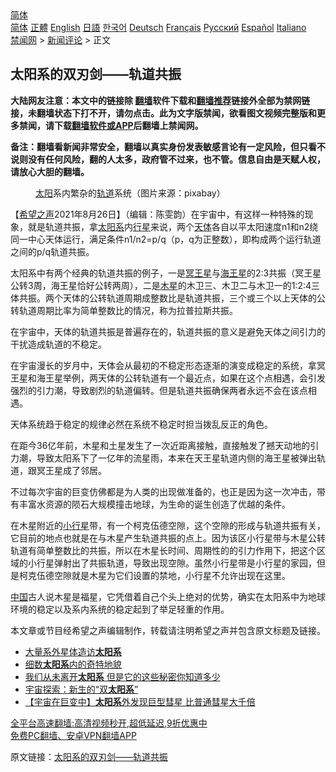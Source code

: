  <!-- 面包屑导航 --> <div class="breadcrumb"><!-- GTranslate: https://gtranslate.io/ -->  <div class="switcher notranslate">  <div class="selected">  <a href="#" onclick="return false;"> 简体</a>  </div>  <div class="option">  <a href="https://www.bannedbook.org" onclick="doGTranslate('zh-CN|zh-CN');jQuery('div.switcher div.selected a').html(jQuery(this).html());return false;" title="简体中文" class="nturl selected"> 简体</a>  <a href="https://www.bannedbook.org/zh-tw/" onclick="doGTranslate('zh-CN|zh-TW');jQuery('div.switcher div.selected a').html(jQuery(this).html());return false;" title="繁體中文" class="nturl"> 正體</a>  <a href="https://www.bannedbook.org/en/" onclick="doGTranslate('zh-CN|en');jQuery('div.switcher div.selected a').html(jQuery(this).html());return false;" title="English" class="nturl"> English</a>  <a href="https://www.bannedbook.org/ja/" onclick="doGTranslate('zh-CN|ja');jQuery('div.switcher div.selected a').html(jQuery(this).html());return false;" title="日本語" class="nturl"> 日語</a>  <a href="https://www.bannedbook.org/ko/" onclick="doGTranslate('zh-CN|ko');jQuery('div.switcher div.selected a').html(jQuery(this).html());return false;" title="한국어" class="nturl"> 한국어</a>  <a href="https://www.bannedbook.org/de/" onclick="doGTranslate('zh-CN|de');jQuery('div.switcher div.selected a').html(jQuery(this).html());return false;" title="Deutsch" class="nturl"> Deutsch</a>  <a href="https://www.bannedbook.org/fr/" onclick="doGTranslate('zh-CN|fr');jQuery('div.switcher div.selected a').html(jQuery(this).html());return false;" title="Français" class="nturl"> Français</a>  <a href="https://www.bannedbook.org/ru/" onclick="doGTranslate('zh-CN|ru');jQuery('div.switcher div.selected a').html(jQuery(this).html());return false;" title="Русский" class="nturl"> Русский</a>  <a href="https://www.bannedbook.org/es/" onclick="doGTranslate('zh-CN|es');jQuery('div.switcher div.selected a').html(jQuery(this).html());return false;" title="Español" class="nturl"> Español</a>  <a href="https://www.bannedbook.org/it/" onclick="doGTranslate('zh-CN|it');jQuery('div.switcher div.selected a').html(jQuery(this).html());return false;" title="Italiano" class="nturl"> Italiano</a>  </div>  </div>      <div class='breadcrumb-sub'><!-- Breadcrumb NavXT 6.3.0 --> <a href="https://www.bannedbook.org/" class="home">禁闻网</a> &gt; <a href="https://www.bannedbook.org/bnews/comments/" class="category">新闻评论</a> &gt; 正文</div></div><h2>太阳系的双刃剑——轨道共振</h2> <p class="notice"><b>大陆网友注意：本文中的链接除 <a href="https://github.com/bannedbook/fanqiang" >翻墙</a>软件下载和<a href="https://github.com/killgcd/justmysocks/blob/master/README.md">翻墙推荐</a>链接外全部为禁网链接，未翻墙状态下打不开，请勿点击。此为文字版禁闻，欲看图文视频完整版和更多禁闻，请下载<a href="https://github.com/bannedbook/fanqiang">翻墙软件或APP</a>后翻墙上禁闻网。</p><p>备注：翻墙看新闻非常安全，翻墙以真实身份发表敏感言论有一定风险，但只看不说则没有任何风险，翻的人太多，政府管不过来，也不管。信息自由是天赋人权，请放心大胆的翻墙。</b></p>  <div class="entry"> <figure> <p><figcaption><a href="https://www.bannedbook.org/bnews/tag/%e5%a4%aa%e9%98%b3/" class="st_tag internal_tag" rel="tag" title="标签 太阳 下的日志">太阳</a>系内繁杂的<a href="https://www.bannedbook.org/bnews/tag/%E8%BD%A8%E9%81%93/" class="st_tag internal_tag" rel="tag" title="标签 轨道 下的日志">轨道</a>系统（图片来源：pixabay）</figcaption></figure> <p>【<span class='wp_keywordlink_affiliate'><a href="https://www.soundofhope.org" title="希望之声" target="_blank">希望之声</a></span>2021年8月26日】（编辑：陈雯韵）在宇宙中，有这样一种特殊的现象，就是轨道共振，拿<a href="https://www.bannedbook.org/bnews/tag/%e5%a4%aa%e9%98%b3%e7%b3%bb/" class="st_tag internal_tag" rel="tag" title="标签 太阳系 下的日志">太阳系</a>内<a href="https://www.bannedbook.org/bnews/tag/%E8%A1%8C%E6%98%9F/" class="st_tag internal_tag" rel="tag" title="标签 行星 下的日志">行星</a>来说，两个<a href="https://www.bannedbook.org/bnews/tag/%e5%a4%a9%e4%bd%93/" class="st_tag internal_tag" rel="tag" title="标签 天体 下的日志">天体</a>各自以平太阳速度n1和n2绕同一中心天体运行，满足条件n1/n2=p/q（p，q为正整数），即构成两个运行轨道之间的p/q轨道共振。</p> <p>太阳系中有两个经典的轨道共振的例子，一是<a href="https://www.bannedbook.org/bnews/tag/%e5%86%a5%e7%8e%8b%e6%98%9f/" class="st_tag internal_tag" rel="tag" title="标签 冥王星 下的日志">冥王星</a>与<a href="https://www.bannedbook.org/bnews/tag/%E6%B5%B7%E7%8E%8B%E6%98%9F/" class="st_tag internal_tag" rel="tag" title="标签 海王星 下的日志">海王星</a>的2:3共振（冥王星公转3周，海王星恰好公转两周），二是<a href="https://www.bannedbook.org/bnews/tag/%E6%9C%A8%E6%98%9F/" class="st_tag internal_tag" rel="tag" title="标签 木星 下的日志">木星</a>的木卫三、木卫二与木卫一的1:2:4三体共振。两个天体的公转轨道周期成整数比是轨道共振，三个或三个以上天体的公转轨道周期比率为简单整数比的情况，称为拉普拉斯共振。</p> <p>在宇宙中，天体的轨道共振是普遍存在的，轨道共振的意义是避免天体之间引力的干扰造成轨道的不稳定。</p>  <p>在宇宙漫长的岁月中，天体会从最初的不稳定形态逐渐的演变成稳定的系统，拿冥王星和海王星举例，两天体的公转轨道有一个最近点，如果在这个点相遇，会引发强烈的引力潮，导致剧烈的轨道偏转。但是轨道共振确保两者永远不会在该点相遇。</p> <p>天体系统趋于稳定的规律必然在系统不稳定时担当拨乱反正的角色。</p> <p>在距今36亿年前，木星和土星发生了一次近距离接触，直接触发了撼天动地的引力潮，导致太阳系下了一亿年的流星雨，本来在天王星轨道内侧的海王星被弹出轨道，跟冥王星成了邻居。</p>  <p>不过每次宇宙的巨变仿佛都是为人类的出现做准备的，也正是因为这一次冲击，带有丰富水资源的陨石大规模撞击地球，为生命的诞生创造了优越的条件。</p> <p>在木星附近的<a href="https://www.bannedbook.org/bnews/tag/%E5%B0%8F%E8%A1%8C%E6%98%9F/" class="st_tag internal_tag" rel="tag" title="标签 小行星 下的日志">小行星</a>带，有一个柯克伍德空隙，这个空隙的形成与轨道共振有关，它目前的地点也就是在与木星产生轨道共振的点上。因为该区小行星带与木星公转轨道有简单整数比的共振，所以在木星长时间、周期性的的引力作用下，把这个区域的小行星弹射出了共振轨道，导致出现空隙。虽然小行星带是小行星的家园，但是柯克伍德空隙就是木星为它们设置的禁地，小行星不允许出现在这里。</p> <p><span class='wp_keywordlink_affiliate'><a href="https://www.bannedbook.org/" title="中国" target="_blank">中国</a></span>古人说木星是福星，它凭借着自己个头上绝对的优势，确实在太阳系中为地球环境的稳定以及系内系统的稳定起到了举足轻重的作用。</p>  <p>本文章或节目经希望之声编辑制作，转载请注明希望之声并包含原文标题及链接。 </p> <ul class='op-related-articles' title='相关阅读'> <li><a href='https://www.bannedbook.org/bnews/worldnews/20210825/1612981.html' target='_blank'>大量系外星体造访<b>太阳系</b></a></li> <li><a href='https://www.bannedbook.org/bnews/comments/20210805/1600415.html' target='_blank'>细数<b>太阳系</b>内的奇特地貌</a></li> <li><a href='https://www.bannedbook.org/bnews/comments/20210803/1599050.html' target='_blank'>我们从未离开<b>太阳系</b> 但是它的这些秘密你知道多少</a></li> <li><a href='https://www.bannedbook.org/bnews/comments/20210727/1594768.html' target='_blank'>宇宙探索：新生的“双<b>太阳系</b>”</a></li> <li><a href='https://www.bannedbook.org/bnews/comments/20210724/1593087.html' target='_blank'>【宇宙在巨变中】<b>太阳系</b>外发现巨型彗星 比普通彗星大千倍</a></li> </ul> <p class="texttj"> <a href="https://github.com/bannedbook/fanqiang/wiki/V2ray%E6%9C%BA%E5%9C%BA" target="_blank">全平台高速翻墙:高清视频秒开,超低延迟,9折优惠中</a><br/> <a href="https://github.com/bannedbook/fanqiang/wiki/%E7%A6%81%E9%97%BB%E7%BD%91%E5%AE%89%E5%8D%93%E7%BF%BB%E5%A2%99%E6%96%B0%E9%97%BBAPP" target="_blank">免费PC翻墙、安卓VPN翻墙APP</a></p><p>原文链接：<a class="src_link"  href="https://www.soundofhope.org/post/538952" target="_blank">太阳系的双刃剑——轨道共振</a></p> <a name='sharetosocial'></a>  <div style="margin-bottom:5px;padding-bottom:5px;clear:both"> <div id="archive-pix-1" class="banner-ads"> <!-- AuctionX Display platform tag START --> <div id="26318x728x90x621x_ADSLOT2" clicktrack="%%CLICK_URL_ESC%%"></div> <!-- AuctionX Display platform tag END --> </div> <div id="archive-pix-2" class="banner-ads"> <!-- AuctionX Display platform tag START --> <div id="26315x300x250x621x_ADSLOT2" clicktrack="%%CLICK_URL_ESC%%"></div> <!-- AuctionX Display platform tag END --> </div> </div>  <div id="archive-pix-1" class="banner-ads"> <!-- AuctionX Display platform tag START --> <div id="26318x728x90x621x_ADSLOT3" clicktrack="%%CLICK_URL_ESC%%"></div> <!-- AuctionX Display platform tag END --> </div> </div><!--END ENTRY--> 